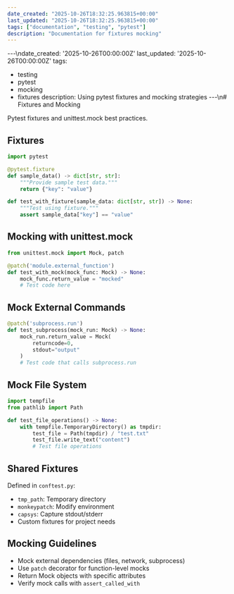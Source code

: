 ```yaml
---
date_created: "2025-10-26T18:32:25.963815+00:00"
last_updated: "2025-10-26T18:32:25.963815+00:00"
tags: ["documentation", "testing", "pytest"]
description: "Documentation for fixtures mocking"
---
```


---\ndate_created: '2025-10-26T00:00:00Z'
last_updated: '2025-10-26T00:00:00Z'
tags:

- testing
- pytest
- mocking
- fixtures
  description: Using pytest fixtures and mocking strategies
  ---\n# Fixtures and Mocking

Pytest fixtures and unittest.mock best practices.

## Fixtures

```python
import pytest

@pytest.fixture
def sample_data() -> dict[str, str]:
    """Provide sample test data."""
    return {"key": "value"}

def test_with_fixture(sample_data: dict[str, str]) -> None:
    """Test using fixture."""
    assert sample_data["key"] == "value"
```

## Mocking with unittest.mock

```python
from unittest.mock import Mock, patch

@patch('module.external_function')
def test_with_mock(mock_func: Mock) -> None:
    mock_func.return_value = "mocked"
    # Test code here
```

## Mock External Commands

```python
@patch('subprocess.run')
def test_subprocess(mock_run: Mock) -> None:
    mock_run.return_value = Mock(
        returncode=0,
        stdout="output"
    )
    # Test code that calls subprocess.run
```

## Mock File System

```python
import tempfile
from pathlib import Path

def test_file_operations() -> None:
    with tempfile.TemporaryDirectory() as tmpdir:
        test_file = Path(tmpdir) / "test.txt"
        test_file.write_text("content")
        # Test file operations
```

## Shared Fixtures

Defined in `conftest.py`:

- `tmp_path`: Temporary directory
- `monkeypatch`: Modify environment
- `capsys`: Capture stdout/stderr
- Custom fixtures for project needs

## Mocking Guidelines

- Mock external dependencies (files, network, subprocess)
- Use `patch` decorator for function-level mocks
- Return Mock objects with specific attributes
- Verify mock calls with `assert_called_with`

